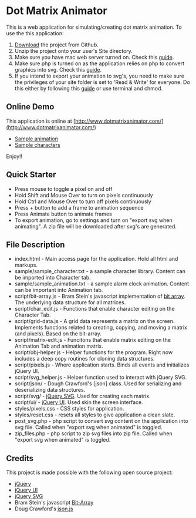Dot Matrix Animator
====================

This is a web application for simulating/creating dot matrix animation.  To use the this application:

1. [Download](https://github.com/smartlabs/Dot-Matrix-Animator/archives/master) the project from Github. 
2. Unzip the project onto your user's Site directory.  
3. Make sure you have mac web server turned on.  Check this [guide](http://www.macinstruct.com/node/112). 
4. Make sure php is turned on as the application relies on php to convert graphics into svg.  Check this [guide](http://foundationphp.com/tutorials/php_leopard.php).
5. If you intend to export your animation to svg's,  you need to make sure the privileges of your site folder is set to 'Read & Write' for everyone. Do this either by following this [guide](http://docs.info.apple.com/article.html?path=Mac/10.4/en/mh669.html) or use terminal and chmod. 

Online Demo 
-----------

This application is online at [http://www.dotmatrixanimator.com/](http://www.dotmatrixanimator.com/)

* [Sample animation](https://raw.github.com/smartlabs/Dot-Matrix-Animator/master/sample/sample_animation.txt)
* [Sample characters](https://raw.github.com/smartlabs/Dot-Matrix-Animator/master/sample/sample_character.txt)

Enjoy!! 

Quick Starter 
-------------

* Press mouse to toggle a pixel on and off 
* Hold Shift and Mouse Over to turn on pixels continuously 
* Hold Ctrl and Mouse Over to turn off pixels continuously 
* Press + button to add a frame to animation sequence
* Press Animate button to animate frames 
* To export animation, go to settings and turn on "export svg when animating".  A zip file will be downloaded after svg's are generated. 

File Description
----------------

* index.html - Main access page for the application.  Hold all html and markups. 
* sample/sample_character.txt - a sample character library.  Content can be imported into Character tab. 
* sample/sample_animation.txt - a sample alarm clock animation. Content can be important into Animation tab. 
* script/bit-array.js - Bram Stein's javascript implementation of [bit array](https://github.com/bramstein/bit-array).  The underlying data structure for all matrices. 
* script/char_edit.js - Functions that enable character editing on the Character Tab. 
* script/grid-data.js - A grid data represents a matrix on the screen.  Implements functions related to creating, copying, and moving a matrix (and pixels).  Based on the bit-array. 
* script/matrix-edit.js - Funcitons that enable matrix editing on the Animation Tab and animation matrix. 
* script/obj-helper.js - Helper functions for the program.  Right now includes a deep copy routines for cloning data structures. 
* script/pixels.js - Where application starts. Binds all events and initializes jQuery UI. 
* script/svg_helper.js - Helper function used to interact with jQuery SVG. 
* script/json/ - Dough Crawford's [json] class. Used for serializing and deserializing data structures. 
* script/svg/ - [jQuery SVG](http://keith-wood.name/svg.html).  Used for creating each matrix. 
* script/ui/ - [jQuery UI](http://jqueryui.com/). Used skin the screen interface. 
* styles/pixels.css - CSS styles for application. 
* styles/reset.css - resets all styles to give application a clean slate. 
* post_svg.php - php script to convert svg content on the application into svg file.  Called when "export svg when animated" is toggled. 
* zip_files.php - php script to zip svg files into zip file. Called when "export svg when animated" is toggled.

Credits 
-------

This project is made possible with the following open source project: 

* [jQuery](http://jquery.com/)
* [jQuery UI](http://jqueryui.com/)
* [jQuery SVG](http://keith-wood.name/svg.html)
* Bram Stein's javascript [Bit-Array](https://github.com/bramstein/bit-array)
* Doug Crawford's [json.js](https://github.com/douglascrockford/JSON-js) 